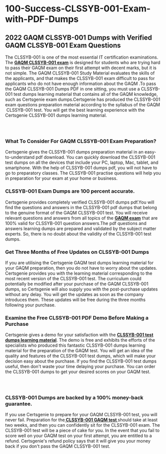 # 100-Success-CLSSYB-001-Exam-with-PDF-Dumps<h2><strong>2022 GAQM CLSSYB-001 Dumps with Verified GAQM CLSSYB-001 Exam Questions</strong></h2> <p>The CLSSYB-001 is one of the most essential IT certification examinations. The <a href="https://www.certsgenie.com/gaqm/clssyb-001-pdf-dumps"><strong>GAQM CLSSYB-001 exam</strong></a> is designed for students who are trying hard to pass their GAQM exam on their first attempt with decent marks, but it is not simple. The GAQM CLSSYB-001 Study Material evaluates the skills of the applicants, and that makes the CLSSYB-001 exam difficult to pass for applicants who do not have enough information about the GAQM .To pass the GAQM CLSSYB-001 Dumps PDF in one sitting, you must use a CLSSYB-001 test dumps learning material that contains all of the GAQM knowledge, such as Certsgenie exam dumps.Certsgenie has produced the CLSSYB-001 exam questions preparation material according to the syllabus of the GAQM &nbsp;CLSSYB-001 test. You will get the best learning experience with the Certsgenie CLSSYB-001 dumps learning material.</p> <p><a href="https://www.certsgenie.com/gaqm/clssyb-001-pdf-dumps" style="display: block; padding: 1em 0; text-align: center; "><img alt="" src="https://blogger.googleusercontent.com/img/b/R29vZ2xl/AVvXsEgO1ePIT5bAw4JCg82qykRc71Xossn_88UmNiMiJgRPCnvDzaKhQmgO2X9bV6TpN9qSYVJJ2MjEumMb0t1ZgyR_gByLqDXQR_FduPn2erzRQTkt1pUFmkY3wfbx5jzrIcOP4S3cxMKHSr0iEiOidKyDYd_7NjYtfgpZ7b1lrGk-ShjLlyfynp8oFM4zYw/s1600/Banner%201.jpg" /></a></p> <h3><strong>What To Consider For GAQM CLSSYB-001 Exam Preparation?</strong></h3> <p>Certsgenie gives the CLSSYB-001 dumps preparation material in an easy-to-understand pdf download. You can quickly download the CLSSYB-001 test dumps on all the devices that include your PC, laptop, Mac, tablet, and smartphone. With the help of CLSSYB-001 dumps pdf, you will not have to go to preparatory classes. The CLSSYB-001 practise questions will help you in preparation for your exam at your home or business.</p> <h3><strong>CLSSYB-001 Exam Dumps are 100 percent accurate.</strong></h3> <p>Certsgenie provides completely verified CLSSYB-001 dumps pdf.You will find the questions and answers in the CLSSYB-001 pdf dumps that belong to the genuine format of the GAQM CLSSYB-001 test. You will receive relevant questions and answers from all topics of the <a href="https://www.certsgenie.com/gaqm/clssyb-001-pdf-dumps"><strong>GAQM exam</strong></a> that are 100% valid for CLSSYB-001 question answers.The pdf questions and answers learning dumps are prepared and validated by the subject matter experts. So, there is no doubt about the validity of the CLSSYB-001 test dumps.</p> <h3><strong>Get Three Months of Free Updates on CLSSYB-001 Dumps</strong></h3> <p>If you are utilising the Certsgenie GAQM test dumps learning material for your GAQM preparation, then you do not have to worry about the updates. Certsgenie provides you with the learning material corresponding to the most recent version of the CLSSYB-001 test. The curriculum could potentially be modified after your purchase of the GAQM CLSSYB-001 dumps, so Certsgenie will also supply you with the post-purchase updates without any delay. You will get the updates as soon as the company introduces them. These updates will be free during the three months following your purchase.</p> <h3><strong>Examine the Free CLSSYB-001 PDF Demo Before Making a Purchase</strong></h3> <p>Certsgenie gives a demo for your satisfaction with the <a href="https://www.certsgenie.com/gaqm/clssyb-001-pdf-dumps"><strong>CLSSYB-001 test dumps learning material</strong></a>. The demo is free and exhibits the efforts of the specialists who produced this fantastic CLSSYB-001 dumps learning material for the preparation of the GAQM test. You will get an idea of the quality and features of the CLSSYB-001 test dumps, which will make your decision easy about the purchase. If you find the CLSSYB-001 test dumps useful, then don&#39;t waste your time delaying your purchase. You can order the CLSSYB-001 dumps to get your desired scores on your GAQM test.</p> <p><a href="hhttps://www.certsgenie.com/gaqm/clssyb-001-pdf-dumps" style="display: block; padding: 1em 0; text-align: center; "><img alt="" src="https://blogger.googleusercontent.com/img/b/R29vZ2xl/AVvXsEj3zfp26fobfEw_E3FMeUMaFamcWc-bKsu_525WK8ISqDEyAJkPKOLyeqHJzBXVvKwHP0bTNTERYvWWgOzvpG-DuQ_cPnNOJO1bUfVOHhAXJThy7cLobHgRdochHEeovcJnxpqjNiv-FNLMY1glEh7x833Q6cym5o0AmGhO9ufjgwPhihHJ9ovBp-j40g/s1600/banner%202.jpg" /></a></p> <h3><strong>CLSSYB-001 Dumps are backed by a 100% money-back guarantee.</strong></h3> <p>If you use Certsgenie to prepare for your GAQM CLSSYB-001 test, you will never fail. Preparation for the<a href="https://www.certsgenie.com/gaqm/clssyb-001-pdf-dumps"><strong> CLSSYB-001 GAQM test </strong></a>should take at least two weeks, and then you can confidently sit for the CLSSYB-001 exam. The CLSSYB-001 test will be a piece of cake for you. In the event that you fail to score well on your GAQM test on your first attempt, you are entitled to a refund. Certsgenie&#39;s refund policy says that it will give you your money back if you don&#39;t pass the GAQM CLSSYB-001 test.</p>
